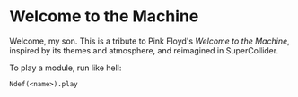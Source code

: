 # Welcome to the Machine

Welcome, my son. This is a tribute to Pink Floyd's _Welcome to the Machine_, inspired by its themes and atmosphere, and reimagined in SuperCollider.

To play a module, run like hell:

```
Ndef(<name>).play
```
